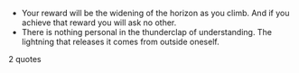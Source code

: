  - Your reward will be the widening of the horizon as you climb. And if you achieve that reward you will ask no other.
 - There is nothing personal in the thunderclap of understanding. The lightning that releases it comes from outside oneself.

2 quotes